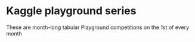 # Kaggle playground series
These are month-long tabular Playground competitions on the 1st of every month
